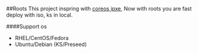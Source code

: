 ##Roots
This project inspring with [coreos ipxe](https://github.com/kelseyhightower/coreos-ipxe-server), Now with roots you are fast deploy with iso, ks in local.

####Support os
  * RHEL/CentOS/Fedora
  * Ubuntu/Debian (KS/Preseed)
 

